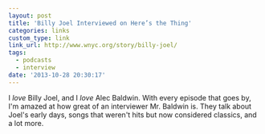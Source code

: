 ```yaml
---
layout: post
title: 'Billy Joel Interviewed on Here’s the Thing'
categories: links
custom_type: link
link_url: http://www.wnyc.org/story/billy-joel/
tags:
  - podcasts
  - interview
date: '2013-10-28 20:30:17'
---
```

I *love* Billy Joel, and I *love* Alec Baldwin. With every episode that goes by, I'm amazed at how great of an interviewer Mr. Baldwin is. They talk about Joel's early days, songs that weren't hits but now considered classics, and a lot more.
